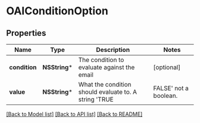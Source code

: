 # OAIConditionOption

## Properties
Name | Type | Description | Notes
------------ | ------------- | ------------- | -------------
**condition** | **NSString*** | The condition to evaluate against the email | [optional] 
**value** | **NSString*** | What the condition should evaluate to. A string &#39;TRUE|FALSE&#39; not a boolean. | [optional] 

[[Back to Model list]](../README#documentation-for-models) [[Back to API list]](../README#documentation-for-api-endpoints) [[Back to README]](../README)


